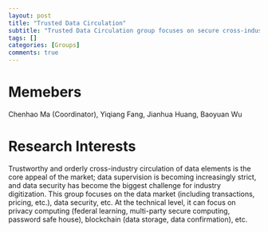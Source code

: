 ```yaml
---
layout: post
title: "Trusted Data Circulation"
subtitle: "Trusted Data Circulation group focuses on secure cross-industry data exchange through advanced technology, including privacy computing and blockchain." 
tags: []
categories: [Groups]
comments: true
---
```


# Memebers
Chenhao Ma (Coordinator), Yiqiang Fang, Jianhua Huang, Baoyuan Wu

# Research Interests
Trustworthy and orderly cross-industry circulation of data elements is the core appeal of the market; data supervision is becoming increasingly strict, and data security has become the biggest challenge for industry digitization. This group focuses on the data market (including transactions, pricing, etc.), data security, etc. At the technical level, it can focus on privacy computing (federal learning, multi-party secure computing, password safe house), blockchain (data storage, data confirmation), etc.